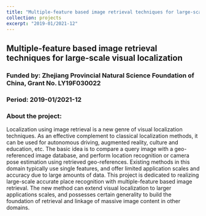 ```yaml
---
title: "Multiple-feature based image retrieval techniques for large-scale visual localization"
collection: projects
excerpt: "2019-01/2021-12"
---
```


Multiple-feature based image retrieval techniques for large-scale visual localization
------

### Funded by: Zhejiang Provincial Natural Science Foundation of China, Grant No. LY19F030022
### Period: 2019-01/2021-12

### About the project:
Localization using image retrieval is a new genre of visual localization techniques. As an effective complement to classical localization methods, it can be used for autonomous driving, augmented reality, culture and education, etc. The basic idea is to compare a query image with a geo-referenced image database, and perform location recognition or camera pose estimation using retrieved geo-references. Existing methods in this domain typically use single features, and offer limited application scales and accuracy due to large amounts of data. This project is dedicated to realizing large-scale accurate place recognition with multiple-feature based image retrieval. The new method can extend visual localization to larger applications scales, and possesses certain generality to build the foundation of retrieval and linkage of massive image content in other domains.